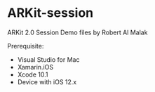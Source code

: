 # ARKit-session
ARKit 2.0 Session Demo files by Robert Al Malak

Prerequisite:
- Visual Studio for Mac
- Xamarin.iOS
- Xcode 10.1
- Device with iOS 12.x

